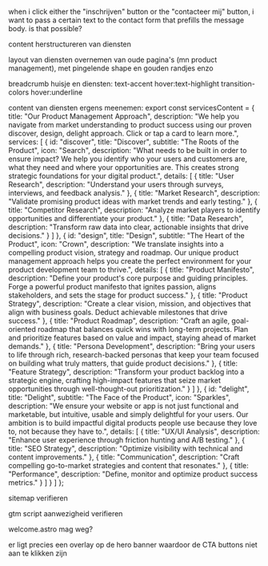 when i click either the "inschrijven" button or the "contacteer mij" button, i want to pass a certain text to the contact form that prefills the message body. is that possible?

content herstructureren van diensten

layout van diensten overnemen van oude pagina's (mn product management), met pingelende shape en gouden randjes enzo

breadcrumb huisje en diensten: text-accent hover:text-highlight transition-colors hover:underline


content van diensten ergens meenemen:
export const servicesContent = {
  title: "Our Product Management Approach",
  description: "We help you navigate from market understanding to product success using our proven discover, design, delight approach. Click or tap a card to learn more.",
  services: [
    {
      id: "discover",
      title: "Discover",
      subtitle: "The Roots of the Product",
      icon: "Search",
      description: "What needs to be built in order to ensure impact? We help you identify who your users and customers are, what they need and where your opportunities are. This creates strong strategic foundations for your digital product.",
      details: [
        {
          title: "User Research",
          description: "Understand your users through surveys, interviews, and feedback analysis."
        },
        {
          title: "Market Research",
          description: "Validate promising product ideas with market trends and early testing."
        },
        {
          title: "Competitor Research",
          description: "Analyze market players to identify opportunities and differentiate your product."
        },
        {
          title: "Data Research",
          description: "Transform raw data into clear, actionable insights that drive decisions."
        }
      ]
    },
    {
      id: "design",
      title: "Design",
      subtitle: "The Heart of the Product",
      icon: "Crown",
      description: "We translate insights into a compelling product vision, strategy and roadmap. Our unique product management approach helps you create the perfect environment for your product development team to thrive.",
      details: [
        {
          title: "Product Manifesto",
          description: "Define your product's core purpose and guiding principles. Forge a powerful product manifesto that ignites passion, aligns stakeholders, and sets the stage for product success."
        },
        {
          title: "Product Strategy",
          description: "Create a clear vision, mission, and objectives that align with business goals. Deduct achievable milestones that drive success."
        },
        {
          title: "Product Roadmap",
          description: "Craft an agile, goal-oriented roadmap that balances quick wins with long-term projects. Plan and prioritize features based on value and impact, staying ahead of market demands."
        },
        {
          title: "Persona Development",
          description: "Bring your users to life through rich, research-backed personas that keep your team focused on building what truly matters, that guide product decisions."
        },
        {
          title: "Feature Strategy",
          description: "Transform your product backlog into a strategic engine, crafting high-impact features that seize market opportunities through well-thought-out prioritization."
        }
      ]
    },
    {
      id: "delight",
      title: "Delight",
      subtitle: "The Face of the Product",
      icon: "Sparkles",
      description: "We ensure your website or app is not just functional and marketable, but intuitive, usable and simply delightful for your users. Our ambition is to build impactful digital products people use because they love to, not because they have to.",
      details: [
        {
          title: "UX/UI Analysis",
          description: "Enhance user experience through friction hunting and A/B testing."
        },
        {
          title: "SEO Strategy",
          description: "Optimize visibility with technical and content improvements."
        },
        {
          title: "Communication",
          description: "Craft compelling go-to-market strategies and content that resonates."
        },
        {
          title: "Performance",
          description: "Define, monitor and optimize product success metrics."
        }
      ]
    }
  ]
};



sitemap verifieren

gtm script aanwezigheid verifieren


welcome.astro mag weg?


er ligt precies een overlay op de hero banner waardoor de CTA buttons niet aan te klikken zijn